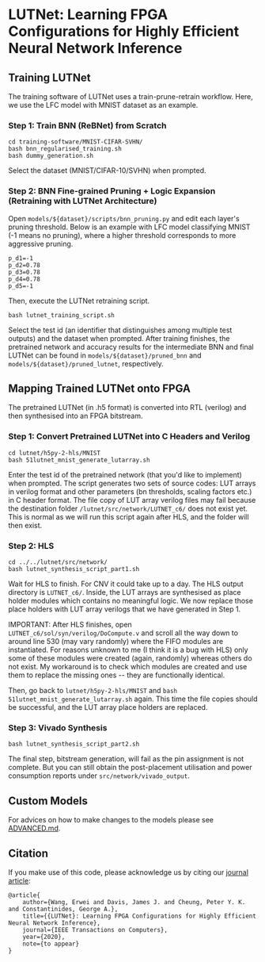 # LUTNet: Learning FPGA Configurations for Highly Efficient Neural Network Inference

## Training LUTNet

The training software of LUTNet uses a train-prune-retrain workflow. 
Here, we use the LFC model with MNIST dataset as an example.

### Step 1: Train BNN (ReBNet) from Scratch

```
cd training-software/MNIST-CIFAR-SVHN/
bash bnn_regularised_training.sh
bash dummy_generation.sh
```

Select the dataset (MNIST/CIFAR-10/SVHN) when prompted.

### Step 2: BNN Fine-grained Pruning + Logic Expansion (Retraining with LUTNet Architecture)

Open `models/${dataset}/scripts/bnn_pruning.py` and edit each layer's pruning threshold. Below is an example with LFC model classifying MNIST (-1 means no pruning), where a higher threshold corresponds to more aggressive pruning.

```
p_d1=-1
p_d2=0.78
p_d3=0.78
p_d4=0.78
p_d5=-1
```
Then, execute the LUTNet retraining script.

```
bash lutnet_training_script.sh
```

Select the test id (an identifier that distinguishes among multiple test outputs) and the dataset when prompted. After training finishes, the pretrained network and accuracy results for the intermediate BNN and final LUTNet can be found in `models/${dataset}/pruned_bnn` and `models/${dataset}/pruned_lutnet`, respectively.

## Mapping Trained LUTNet onto FPGA

The pretrained LUTNet (in .h5 format) is converted into RTL (verilog) and then synthesised into an FPGA bitstream.

### Step 1: Convert Pretrained LUTNet into C Headers and Verilog

```
cd lutnet/h5py-2-hls/MNIST
bash 51lutnet_mnist_generate_lutarray.sh
```
Enter the test id of the pretrained network (that you'd like to implement) when prompted.
The script generates two sets of source codes: LUT arrays in verilog format and other parameters (bn thresholds, scaling factors etc.) in C header format.
The file copy of LUT array verilog files may fail because the destination folder `/lutnet/src/network/LUTNET_c6/` does not exist yet.
This is normal as we will run this script again after HLS, and the folder will then exist.

### Step 2: HLS

```
cd ../../lutnet/src/network/
bash lutnet_synthesis_script_part1.sh
```
Wait for HLS to finish. 
For CNV it could take up to a day.
The HLS output directory is `LUTNET_c6/`.
Inside, the LUT arrays are synthesised as place holder modules which contains no meaningful logic.
We now replace those place holders with LUT array verilogs that we have generated in Step 1.

IMPORTANT: After HLS finishes, open `LUTNET_c6/sol/syn/verilog/DoCompute.v` and scroll all the way down to around line 530 (may vary randomly) where the FIFO modules are instantiated.
For reasons unknown to me (I think it is a bug with HLS) only some of these modules were created (again, randomly) whereas others do not exist.
My workaround is to check which modules are created and use them to replace the missing ones -- they are functionally identical.

Then, go back to `lutnet/h5py-2-hls/MNIST` and `bash 51lutnet_mnist_generate_lutarray.sh` again.
This time the file copies should be successful, and the LUT array place holders are replaced.

### Step 3: Vivado Synthesis

```
bash lutnet_synthesis_script_part2.sh
```

The final step, bitstream generation, will fail as the pin assignment is not complete.
But you can still obtain the post-placement utilisation and power consumption reports under `src/network/vivado_output`.

## Custom Models

For advices on how to make changes to the models please see [ADVANCED.md](ADVANCED.md).

## Citation

If you make use of this code, please acknowledge us by citing our [journal article](https://arxiv.org/abs/1910.12625):

	@article{
		author={Wang, Erwei and Davis, James J. and Cheung, Peter Y. K. and Constantinides, George A.},
		title={{LUTNet}: Learning FPGA Configurations for Highly Efficient Neural Network Inference},
		journal={IEEE Transactions on Computers},
		year={2020},
		note={to appear}
	}
